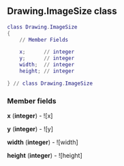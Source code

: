 ## Drawing.ImageSize class


```lua
class Drawing.ImageSize
{
    // Member Fields

    x;      // integer
    y;      // integer
    width;  // integer
    height; // integer

} // class Drawing.ImageSize
```



### Member fields

**x** (**integer**) - ![x]

**y** (**integer**) - ![y]

**width** (**integer**) - ![width]

**height** (**integer**) - ![height]


